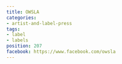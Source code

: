 ```yaml
---
title: OWSLA
categories:
- artist-and-label-press
tags:
- label
- labels
position: 207
facebook: https://www.facebook.com/owsla
---
```



